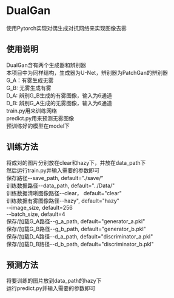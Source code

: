 # DualGan
使用Pytorch实现对偶生成对抗网络来实现图像去雾
## 使用说明
DualGan含有两个生成器和辨别器  
本项目中为同样结构，生成器为U-Net，辨别器为PatchGan的辨别器  
G_A：有雾生成无雾  
G_B: 无雾生成有雾  
D_A: 辨别G_B生成的有雾图像，输入为6通道  
D_B: 辨别G_A生成的无雾图像，输入为6通道  
train.py用来训练网络  
predict.py用来预测无雾图像  
预训练好的模型在model下
## 训练方法
将成对的图片分别放在clear和hazy下，并放在data_path下  
然后运行train.py并输入需要的参数即可  
保存路径--save_path, default="./save/"  
训练数据路径--data_path,  default="../Data/"  
训练数据清晰图像路径--clear， default="clear"  
训练数据有雾图像路径--hazy", default="hazy"  
--image_size,  default=256   
--batch_size,  default=4  
保存/加载G_A路径--g_a_path,  default="generator_a.pkl"  
保存/加载G_B路径--g_b_path,  default="generator_b.pkl"  
保存/加载D_A路径--d_a_path,  default="discriminator_a.pkl"  
保存/加载D_B路径--d_b_path,  default="discriminator_b.pkl"  
## 预测方法
将要训练的图片放到data_path的hazy下  
运行predict.py并输入需要的参数即可  


